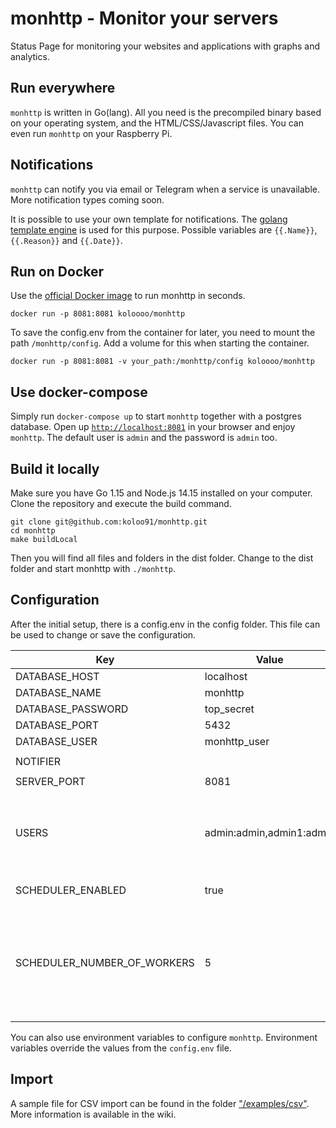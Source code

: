 # monhttp - Monitor your servers

Status Page for monitoring your websites and applications with graphs and analytics.

## Run everywhere

`monhttp` is written in Go(lang). All you need is the precompiled binary based on your operating system, and the
HTML/CSS/Javascript files. You can even run `monhttp` on your Raspberry Pi.

## Notifications

`monhttp` can notify you via email or Telegram when a service is unavailable. More notification types coming soon.

It is possible to use your own template for notifications. The [golang template engine](https://golang.org/pkg/text/template/#example_Template) is used for this purpose. Possible variables are `{{.Name}}`, `{{.Reason}}` and `{{.Date}}`.

## Run on Docker

Use the [official Docker image](https://hub.docker.com/r/koloooo/monhttp) to run monhttp in seconds.

``` shell
docker run -p 8081:8081 koloooo/monhttp
```

To save the config.env from the container for later, you need to mount the path `/monhttp/config`. Add a volume for this
when starting the container.

``` shell
docker run -p 8081:8081 -v your_path:/monhttp/config koloooo/monhttp
```

## Use docker-compose

Simply run `docker-compose up` to start `monhttp` together with a postgres database. Open
up [`http://localhost:8081`](http://localhost:8081) in your browser and enjoy `monhttp`. The default user is `admin` and
the password is `admin` too.

## Build it locally

Make sure you have Go 1.15 and Node.js 14.15 installed on your computer. Clone the repository and execute the build
command.

``` shell
git clone git@github.com:koloo91/monhttp.git
cd monhttp
make buildLocal
```

Then you will find all files and folders in the dist folder. Change to the dist folder and start monhttp
with `./monhttp`.

## Configuration

After the initial setup, there is a config.env in the config folder. This file can be used to change or save the
configuration.

| Key  | Value  | Description  |
|---|---|---|
| DATABASE_HOST | localhost  |   |
| DATABASE_NAME |  monhttp |   |
| DATABASE_PASSWORD |  top_secret |   |
| DATABASE_PORT | 5432  |   |
| DATABASE_USER | monhttp_user  |   |
|   |   |   |
| NOTIFIER |   |   |
|   |   |   |
| SERVER_PORT | 8081  |   |
|   |   |   |
| USERS | admin:admin,admin1:admin  | A list in the format "name:password" you can add here as many users as you want to  |
|   |   |   |
| SCHEDULER_ENABLED  | true  | If false, then no data is collected  |
| SCHEDULER_NUMBER_OF_WORKERS  | 5  | How many "workers" should process the services asynchronously. If there are many services, the value should be increased.  |


You can also use environment variables to configure `monhttp`. Environment variables override the values from the `config.env` file.

## Import

A sample file for CSV import can be found in the folder ["/examples/csv"](https://github.com/koloo91/monhttp/tree/main/examples/csv). More information is available in the wiki.
